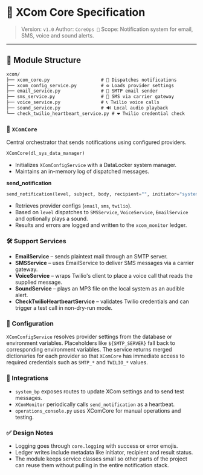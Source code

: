 # 📡 XCom Core Specification

> Version: `v1.0`
> Author: `CoreOps 🥷`
> Scope: Notification system for email, SMS, voice and sound alerts.

---

## 📂 Module Structure
```txt
xcom/
├── xcom_core.py                   # 🚦 Dispatches notifications
├── xcom_config_service.py         # ⚙️ Loads provider settings
├── email_service.py               # 📧 SMTP email sender
├── sms_service.py                 # 💬 SMS via carrier gateway
├── voice_service.py               # 📞 Twilio voice calls
├── sound_service.py               # 🔊 Local audio playback
└── check_twilio_heartbeart_service.py # ❤️ Twilio credential check
```

### 🔧 `XComCore`
Central orchestrator that sends notifications using configured providers.

```python
XComCore(dl_sys_data_manager)
```
- Initializes `XComConfigService` with a DataLocker system manager.
- Maintains an in-memory log of dispatched messages.

**send_notification**
```python
send_notification(level, subject, body, recipient="", initiator="system") -> dict
```
- Retrieves provider configs (`email`, `sms`, `twilio`).
- Based on `level` dispatches to `SMSService`, `VoiceService`, `EmailService` and
  optionally plays a sound.
- Results and errors are logged and written to the `xcom_monitor` ledger.

### 🛠️ Support Services
- **EmailService** – sends plaintext mail through an SMTP server.
- **SMSService** – uses EmailService to deliver SMS messages via a carrier gateway.
- **VoiceService** – wraps Twilio's client to place a voice call that reads the
  supplied message.
- **SoundService** – plays an MP3 file on the local system as an audible alert.
- **CheckTwilioHeartbeartService** – validates Twilio credentials and can trigger
  a test call in non-dry-run mode.

### 🧰 Configuration
`XComConfigService` resolves provider settings from the database or environment
variables. Placeholders like `${SMTP_SERVER}` fall back to corresponding
environment variables. The service returns merged dictionaries for each provider
so that `XComCore` has immediate access to required credentials such as
`SMTP_*` and `TWILIO_*` values.

### 🧩 Integrations
- `system_bp` exposes routes to update XCom settings and to send test messages.
- `XComMonitor` periodically calls `send_notification` as a heartbeat.
- `operations_console.py` uses XComCore for manual operations and testing.

### ✅ Design Notes
- Logging goes through `core.logging` with success or error emojis.
- Ledger writes include metadata like initiator, recipient and result status.
- The module keeps service classes small so other parts of the project can reuse
  them without pulling in the entire notification stack.
